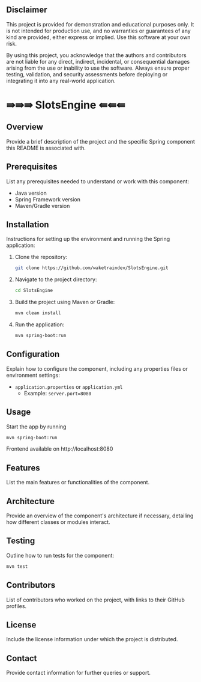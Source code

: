 ## Disclaimer

This project is provided for demonstration and educational purposes only. It is not intended for production use, and no
warranties or guarantees of any kind are provided, either express or implied. Use this software at your own risk.

By using this project, you acknowledge that the authors and contributors are not liable for any direct, indirect,
incidental, or consequential damages arising from the use or inability to use the software. Always ensure proper
testing, validation, and security assessments before deploying or integrating it into any real-world application.

# ⇛⇛⇛ SlotsEngine ⇚⇚⇚

## Overview

Provide a brief description of the project and the specific Spring component this README is associated with.

## Prerequisites

List any prerequisites needed to understand or work with this component:

- Java version
- Spring Framework version
- Maven/Gradle version

## Installation

Instructions for setting up the environment and running the Spring application:

1. Clone the repository:
   ```bash
   git clone https://github.com/waketraindev/SlotsEngine.git
   ```
2. Navigate to the project directory:
   ```bash
   cd SlotsEngine
   ```
3. Build the project using Maven or Gradle:
   ```bash
   mvn clean install
   ```
4. Run the application:
   ```bash
   mvn spring-boot:run
   ```

## Configuration

Explain how to configure the component, including any properties files or environment settings:

- `application.properties` or `application.yml`
    - Example: `server.port=8080`

## Usage

Start the app by running

   ```bash
   mvn spring-boot:run
   ```

Frontend available on http://localhost:8080

## Features

List the main features or functionalities of the component.

## Architecture

Provide an overview of the component's architecture if necessary, detailing how different classes or modules interact.

## Testing

Outline how to run tests for the component:

```bash
mvn test
```

## Contributors

List of contributors who worked on the project, with links to their GitHub profiles.

## License

Include the license information under which the project is distributed.

## Contact

Provide contact information for further queries or support.